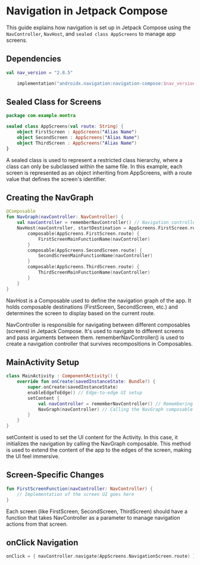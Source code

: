 # Navigation in Jetpack Compose

This guide explains how navigation is set up in Jetpack Compose using the `NavController`, `NavHost`, and `sealed class AppScreens` to manage app screens.

## Dependencies
```kotlin
val nav_version = "2.8.5"

    implementation("androidx.navigation:navigation-compose:$nav_version")

```

## Sealed Class for Screens
```kotlin
package com.example.montra

sealed class AppScreens(val route: String) {
    object FirstScreen : AppScreens("Alias Name") 
    object SecondScreen : AppScreens("Alias Name")
    object ThirdScreen : AppScreens("Alias Name")
}
```
A sealed class is used to represent a restricted class hierarchy, where a class can only be subclassed within the same file.
In this example, each screen is represented as an object inheriting from AppScreens, with a route value that defines the screen's identifier.

## Creating the NavGraph
```kotlin
@Composable
fun NavGraph(navController: NavController) {
    val navController = rememberNavController() // Navigation controller
    NavHost(navController, startDestination = AppScreens.FirstScreen.route) {
        composable(AppScreens.FirstScreen.route) {
            FirstScreenMainFunctionName(navController)
        }
        composable(AppScreens.SecondScreen.route) {
            SecondScreenMainFunctionName(navController)
        }
        composable(AppScreens.ThirdScreen.route) {
            ThirdScreenMainFunctionName(navController)
        }
    }
}
```
NavHost is a Composable used to define the navigation graph of the app.
It holds composable destinations (FirstScreen, SecondScreen, etc.) and determines the screen to display based on the current route.

NavController is responsible for navigating between different composables (screens) in Jetpack Compose.
It's used to navigate to different screens and pass arguments between them.
rememberNavController() is used to create a navigation controller that survives recompositions in Composables.

## MainActivity Setup

```kotlin
class MainActivity : ComponentActivity() {
    override fun onCreate(savedInstanceState: Bundle?) {
        super.onCreate(savedInstanceState)
        enableEdgeToEdge() // Edge-to-edge UI setup
        setContent {
            val navController = rememberNavController() // Remembering the navigation controller
            NavGraph(navController) // Calling the NavGraph composable
        }
    }
}
```
setContent is used to set the UI content for the Activity. In this case, it initializes the navigation by calling the NavGraph composable.
This method is used to extend the content of the app to the edges of the screen, making the UI feel immersive.

## Screen-Specific Changes
```kotlin
fun FirstScreenFunction(navController: NavController) {
    // Implementation of the screen UI goes here
}
```
Each screen (like FirstScreen, SecondScreen, ThirdScreen) should have a function that takes NavController as a parameter to manage navigation actions from that screen.

## onClick Navigation
```kotlin
onClick = { navController.navigate(AppScreens.NavigationScreen.route) }
```

